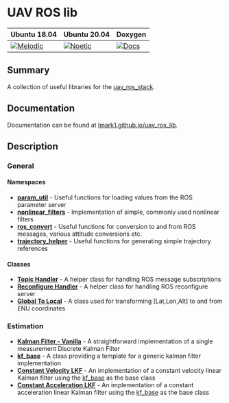# UAV ROS lib

| Ubuntu 18.04  | Ubuntu 20.04| Doxygen |
|---------------------------------------------------------------------------------------------------------------------------------|--------------------------------------------------------------------------------------------------------------------------------|--------------------------------------------------------------------------------------------------------------------------------|
 [![Melodic](https://github.com/lmark1/uav_ros_lib/workflows/Melodic/badge.svg)](https://github.com/lmark1/uav_ros_lib/actions) | [![Noetic](https://github.com/lmark1/uav_ros_lib/workflows/Noetic/badge.svg)](https://github.com/lmark1/uav_ros_lib/actions) | [![Docs](https://github.com/lmark1/uav_ros_lib/workflows/Docs/badge.svg)](https://github.com/lmark1/uav_ros_lib/actions) |

## Summary

A collection of useful libraries for the [uav_ros_stack](https://github.com/lmark1/uav_ros_stack).

## Documentation

Documentation can be found at [lmark1.github.io/uav_ros_lib](https://lmark1.github.io/uav_ros_lib/).
## Description

### General
#### Namespaces
* **[param_util](https://github.com/lmark1/uav_ros_lib/tree/main/include/uav_ros_lib/param_util.hpp)** - Useful functions for loading values from the ROS parameter server
* **[nonlinear_filters](https://github.com/lmark1/uav_ros_lib/tree/main/include/uav_ros_lib/nonlinear_filters.hpp)** - Implementation of simple, commonly used nonlinear filters
* **[ros_convert](https://github.com/lmark1/uav_ros_lib/blob/main/include/uav_ros_lib/ros_convert.hpp)** - Useful functions for conversion to and from ROS messages, various attitude conversions etc.
* **[trajectory_helper](https://github.com/lmark1/uav_ros_lib/tree/main/include/uav_ros_lib/trajectory/trajectory_helper.hpp)** - Useful functions for generating simple trajectory references

#### Classes
* **[Topic Handler](https://github.com/lmark1/uav_ros_lib/tree/main/include/uav_ros_lib/topic_handler.hpp)** - A helper class for handling ROS message subscriptions
* **[Reconfigure Handler](https://github.com/lmark1/uav_ros_lib/tree/main/include/uav_ros_lib/reconfigure_handler.hpp)** - A helper class for handling ROS reconfigure server
* **[Global To Local](https://github.com/lmark1/uav_ros_lib/blob/main/include/uav_ros_lib/global_to_local.hpp)** - A class used for transforming [Lat,Lon,Alt] to and from ENU coordinates


### Estimation
* **[Kalman Filter - Vanilla](https://github.com/lmark1/uav_ros_lib/tree/main/include/uav_ros_lib/estimation/kalman_filter_vanilla.hpp)** - A straightforward implementation of a single measurement Discrete Kalman Filter
* **[kf_base](https://github.com/lmark1/uav_ros_lib/tree/main/include/uav_ros_lib/estimation/kf_base.hpp)** - A class providing a template for a generic kalman filter implementation
* **[Constant Velocity LKF](https://github.com/lmark1/uav_ros_lib/tree/main/include/uav_ros_lib/estimation/constant_velocity_lkf.hpp)** - An implementation of a constant velocity linear Kalman filter using the [kf_base](https://github.com/lmark1/uav_ros_lib/tree/main/include/uav_ros_lib/estimation/kf_base.hpp) as the base class
* **[Constant Acceleration LKF](https://github.com/lmark1/uav_ros_lib/tree/main/include/uav_ros_lib/estimation/constant_acceleration_lkf.hpp)** - An implementation of a constant acceleration linear Kalman filter using the [kf_base](https://github.com/lmark1/uav_ros_lib/tree/main/include/uav_ros_lib/estimation/kf_base.hpp) as the base class